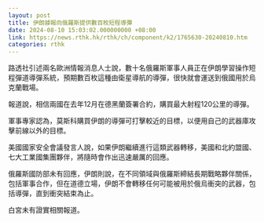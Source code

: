 ```yaml
---
layout: post
title: 伊朗據報向俄羅斯提供數百枚短程導彈
date: 2024-08-10 15:03:02.000000000 +08:00
link: https://news.rthk.hk/rthk/ch/component/k2/1765630-20240810.htm
categories: rthk
---
```


路透社引述兩名歐洲情報消息人士說，數十名俄羅斯軍事人員正在伊朗學習操作短程彈道導彈系統，預期數百枚這種由衛星導航的導彈，很快就會運送到俄國用於烏克蘭戰場。

報道說，相信兩國在去年12月在德黑蘭簽署合約，購買最大射程120公里的導彈。

軍事專家認為，莫斯科購買伊朗的導彈可打擊較近的目標，以便用自己的武器庫攻擊前線以外的目標。

美國國家安全會議發言人說，如果伊朗繼續進行這類武器轉移，美國和北約盟國、七大工業國集團夥伴，將隨時會作出迅速嚴厲的回應。

俄羅斯國防部未有回應，伊朗則說，在不同領域與俄羅斯締結長期戰略夥伴關係，包括軍事合作，但在道德立場，伊朗不會轉移任何可能被用於俄烏衝突的武器，包括導彈，直到衝突結束為止。

白宮未有證實相關報道。
